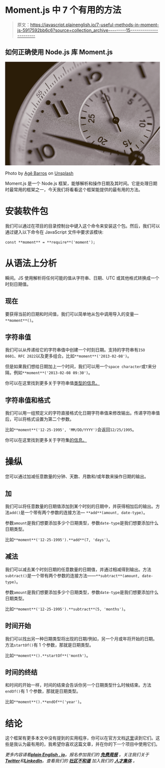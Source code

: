 # Moment.js 中 7 个有用的方法

> 原文：<https://javascript.plainenglish.io/7-useful-methods-in-moment-js-5917592bb6c6?source=collection_archive---------15----------------------->

## 如何正确使用 Node.js 库 Moment.js

![](img/a8a29044d6b43c868574065fbd2f2d5c.png)

Photo by [Agê Barros](https://unsplash.com/@agebarros?utm_source=medium&utm_medium=referral) on [Unsplash](https://unsplash.com?utm_source=medium&utm_medium=referral)

Moment.js 是一个 Node.js 框架，能够解析和操作日期及其时间。它是处理日期时最常用的框架之一，今天我们将看看这个框架能提供的最有用的方法。

# 安装软件包

我们可以通过在项目的目录控制台中键入这个命令来安装这个包。然后，我们可以通过键入以下命令在 JavaScript 文件中要求该模块:

`const **moment** = **require**('moment');`

# 从语法上分析

瞬间。JS 使用解析将任何可能的值从字符串、日期、UTC 或其他格式转换成一个时刻日期值。

## 现在

要获得当前的日期和时间值，我们可以简单地从包中调用导入的变量— `**moment**()`。

## 字符串值

我们可以从传递给它的字符串值中创建一个时刻日期。支持的字符串有`ISO 8601`、`RFC 2822`以及更多组合。比如`**moment**('2013-02-08')`。

但是如果我们想给日期加上一个时间，我们可以用一个`space character`或`T`来分隔，例如`**moment**('2013-02-08 09:30')`。

你可以在这里找到更多关于字符串值[类型的信息。](https://momentjs.com/docs/#/parsing/string/)

## 字符串值和格式

我们可以用一组预定义的字符直接格式化日期字符串值来修改输出。传递字符串值后，可以将格式设置为第二个参数。

比如`**moment**('12-25-1995', 'MM/DD/YYYY')`会返回`12/25/1995`。

你可以在这里找到更多关于字符集[的信息。](https://momentjs.com/docs/#/parsing/string-format/)

# 操纵

您可以通过加减任意数量的分钟、天数、月数和/或年数来操作日期的输出。

## 加

我们可以将任意数量的日期值添加到某个时刻的日期中，并获得相加后的输出。方法`add()`是一个带有两个参数的连接方法— `**add**(amount, date-type)`。

参数`amount`是我们想要添加多少个日期类型，参数`date-type`是我们想要添加什么日期类型。

比如`**moment**('12-25-1995').**add**(7, 'days')`。

## 减法

我们可以减去某个时刻日期的任意数量的日期值，并通过相减得到输出。方法`subtract()`是一个带有两个参数的连接方法——`**subtract**(amount, date-type)`。

参数`amount`是我们想要添加多少个日期类型，参数`date-type`是我们想要添加什么日期类型。

比如`**moment**('12-25-1995').**subtract**(5, 'months')`。

## 时间开始

我们可以找出另一种日期类型将出现的日期/例如，另一个月或年将开始的日期。方法`startOf()`有 1 个参数，那就是日期类型。

比如`**moment**().**startOf**('month')`。

## 时间的终结

和时间的开始一样，时间的结束会告诉你另一个日期类型什么时候结束。方法`endOf()`有 1 个参数，那就是日期类型。

比如`**moment**().**endOf**('year')`。

# **结论**

这个框架有更多本文中没有提到的实用程序，你可以在官方文档[这里](https://momentjs.com/docs/#/parsing/)读到它们。这些是我认为最有用的，我希望你喜欢这篇文章，并在你的下一个项目中使用它们。

*更多内容请看*[***plain English . io***](https://plainenglish.io/)*。报名参加我们的* [***免费周报***](http://newsletter.plainenglish.io/) *。关注我们关于*[***Twitter***](https://twitter.com/inPlainEngHQ)*和*[***LinkedIn***](https://www.linkedin.com/company/inplainenglish/)*。查看我们的* [***社区不和谐***](https://discord.gg/GtDtUAvyhW) *加入我们的* [***人才集体***](https://inplainenglish.pallet.com/talent/welcome) *。*